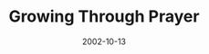 ---
layout: message
category: message
series: "The Art of Growth"
title: "Growing Through Prayer"
date: 2002-10-13
message_id: 260
---